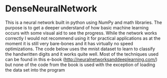 # DenseNeuralNetwork
This is a neural network built in python using NumPy and math libraries. The purpose is to get a deeper understand of how basic machine learning occurs with some visual aid to see the progress. While the network works correctly I would not recommend using it for practical applications as at the moment it is still very bare-bones and it has virtually no speed optimizations. The code below uses the mnist dataset to learn to classify the handwritten digits and it works quite well. Most of the techniques used can be found in this e-book (http://neuralnetworksanddeeplearning.com/) but none of the code from the book is used with the exception of loading the data set into the program
